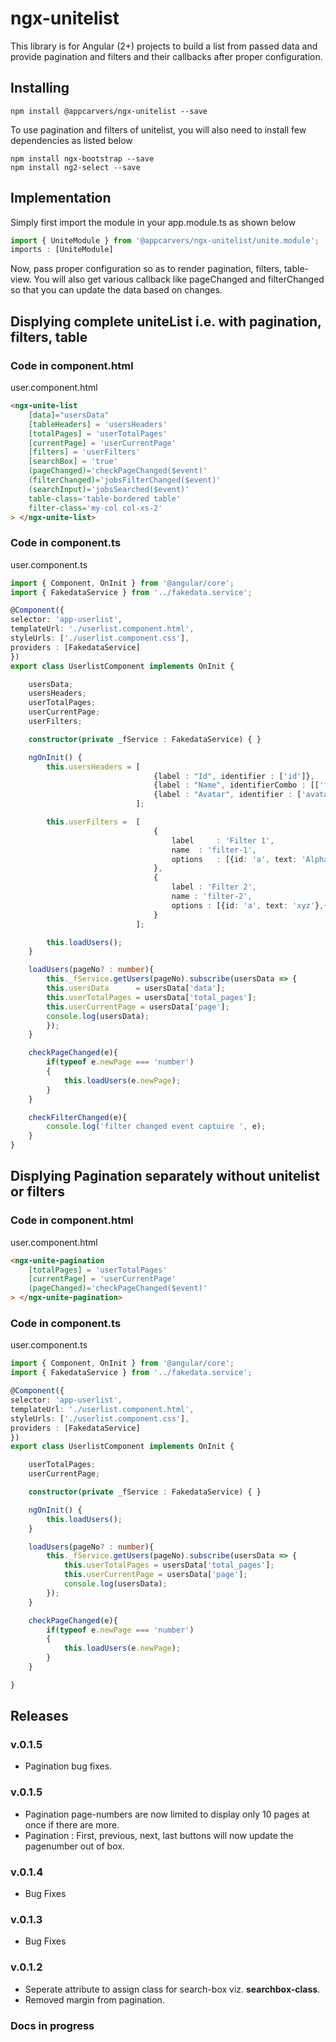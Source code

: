 # ngx-unitelist
 
This library is for Angular (2+) projects to build a list from passed data and provide pagination and filters and their callbacks after proper configuration.

## Installing

```shell
npm install @appcarvers/ngx-unitelist --save
```
To use pagination and filters of unitelist, you will also need to install few dependencies as listed below

```shell
npm install ngx-bootstrap --save
npm install ng2-select --save
```


## Implementation

Simply first import the module in your app.module.ts as shown below

```typescript
import { UniteModule } from '@appcarvers/ngx-unitelist/unite.module';
imports : [UniteModule]
```

Now, pass proper configuration so as to render pagination, filters, table-view. You will also get various callback like pageChanged and filterChanged so that you can update the data based on changes.

## Displying complete uniteList i.e. with pagination, filters, table
### Code in component.html

user.component.html
```html
<ngx-unite-list
    [data]="usersData"
    [tableHeaders] = 'usersHeaders'
    [totalPages] = 'userTotalPages'
    [currentPage] = 'userCurrentPage'
    [filters] = 'userFilters'
    [searchBox] = 'true'
    (pageChanged)='checkPageChanged($event)'
    (filterChanged)='jobsFilterChanged($event)'
    (searchInput)='jobsSearched($event)'
    table-class='table-bordered table'
    filter-class='my-col col-xs-2'
> </ngx-unite-list>
```
### Code in component.ts

user.component.ts
```typescript
import { Component, OnInit } from '@angular/core';
import { FakedataService } from '../fakedata.service';

@Component({
selector: 'app-userlist',
templateUrl: './userlist.component.html',
styleUrls: ['./userlist.component.css'],
providers : [FakedataService]
})
export class UserlistComponent implements OnInit {

    usersData;
    usersHeaders;
    userTotalPages;
    userCurrentPage;
    userFilters;

    constructor(private _fService : FakedataService) { }

    ngOnInit() {
        this.usersHeaders = [
                                {label : "Id", identifier : ['id']},
                                {label : "Name", identifierCombo : [['first_name'],['last_name']]},
                                {label : "Avatar", identifier : ['avatar'], displayType : 'image'}
                            ];

        this.userFilters =  [
                                {
                                    label     : 'Filter 1',
                                    name  : 'filter-1',
                                    options   : [{id: 'a', text: 'Alpha'},{id: 'b', text: 'Beta'},{id: 'c', text: 'Gamma'},]
                                },
                                {
                                    label : 'Filter 2',
                                    name : 'filter-2',
                                    options : [{id: 'a', text: 'xyz'},{id: 'b', text: 'abc'},{id: 'c', text: 'syz'},]
                                } 
                            ];

        this.loadUsers();
    }

    loadUsers(pageNo? : number){
        this._fService.getUsers(pageNo).subscribe(usersData => {
        this.usersData      = usersData['data'];
        this.userTotalPages = usersData['total_pages'];
        this.userCurrentPage = usersData['page'];
        console.log(usersData);
        });
    }

    checkPageChanged(e){
        if(typeof e.newPage === 'number')
        {
            this.loadUsers(e.newPage);
        }
    }

    checkFilterChanged(e){
        console.log('filter changed event captuire ', e);
    }
}

```


## Displying Pagination separately without unitelist or filters
### Code in component.html

user.component.html
```html
<ngx-unite-pagination
    [totalPages] = 'userTotalPages'
    [currentPage] = 'userCurrentPage'
    (pageChanged)='checkPageChanged($event)'
> </ngx-unite-pagination>
```
### Code in component.ts

user.component.ts
```typescript
import { Component, OnInit } from '@angular/core';
import { FakedataService } from '../fakedata.service';

@Component({
selector: 'app-userlist',
templateUrl: './userlist.component.html',
styleUrls: ['./userlist.component.css'],
providers : [FakedataService]
})
export class UserlistComponent implements OnInit {

    userTotalPages;
    userCurrentPage;

    constructor(private _fService : FakedataService) { }

    ngOnInit() {
        this.loadUsers();
    }

    loadUsers(pageNo? : number){
        this._fService.getUsers(pageNo).subscribe(usersData => {
            this.userTotalPages = usersData['total_pages'];
            this.userCurrentPage = usersData['page'];
            console.log(usersData);
        });
    }

    checkPageChanged(e){
        if(typeof e.newPage === 'number')
        {
            this.loadUsers(e.newPage);
        }
    }

}

```

## Releases
### v.0.1.5
  - Pagination bug fixes.

### v.0.1.5
  - Pagination page-numbers are now limited to display only 10 pages at once if there are more.
  - Pagination : First, previous, next, last buttons will now update the pagenumber out of box.

### v.0.1.4
  - Bug Fixes

### v.0.1.3
  - Bug Fixes

### v.0.1.2
  - Seperate attribute to assign class for search-box viz. **searchbox-class**.
  - Removed margin from pagination.


### Docs in progress